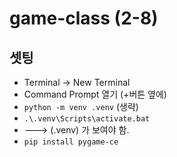 # game-class (2-8)

## 셋팅

- Terminal -> New Terminal
- Command Prompt 열기 (+버튼 옆에)
- `python -m venv .venv` (생략)
- `.\.venv\Scripts\activate.bat`
- ---> (.venv) 가 보여야 함.
- `pip install pygame-ce`
